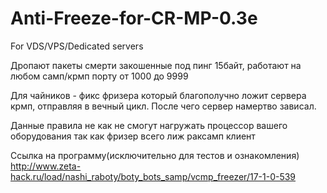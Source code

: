 # Anti-Freeze-for-CR-MP-0.3e
For VDS/VPS/Dedicated servers

Дропают пакеты смерти закошенные под пинг 15байт, работают на любом самп/крмп порту от 1000 до 9999

Для чайников - фикс фризера который благополучно ложит сервера крмп, отправляя в вечный цикл. 
После чего сервер намертво зависал.

Данные правила не как не смогут нагружать процессор вашего оборудования так как фризер всего лиж раксамп клиент

Ссылка на программу(исключительно для тестов и ознакомления) http://www.zeta-hack.ru/load/nashi_raboty/boty_bots_samp/vcmp_freezer/17-1-0-539
